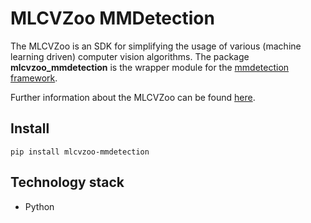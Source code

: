 # MLCVZoo MMDetection

The MLCVZoo is an SDK for simplifying the usage of various (machine learning driven)
computer vision algorithms. The package **mlcvzoo_mmdetection** is the wrapper module for
the [mmdetection framework](https://github.com/open-mmlab/mmdetection).

Further information about the MLCVZoo can be found [here](../README.md).

## Install
`
pip install mlcvzoo-mmdetection
`

## Technology stack

- Python

